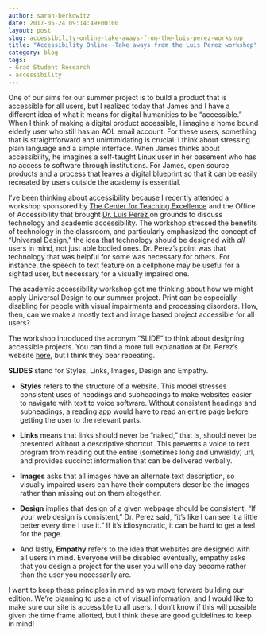 ```yaml
---
author: sarah-berkowitz
date: 2017-05-24 09:14:49+00:00
layout: post
slug: accessibility-online-take-aways-from-the-luis-perez-workshop
title: "Accessibility Online--Take aways from the Luis Perez workshop"
category: blog
tags:
- Grad Student Research
- accessibility
---
```


One of our aims for our summer project is to build a product that is accessible for all users, but I realized today that James and I have a different idea of what it means for digital humanities to be “accessible.” When I think of making a digital product accessible, I imagine a home bound elderly user who still has an AOL email account. For these users, something that is straightforward and unintimidating is crucial. I think about stressing plain language and a simple interface. When James thinks about accessibility, he imagines a self-taught Linux user in her basement who has no access to software through institutions. For James, open source products and a process that leaves a digital blueprint so that it can be easily recreated by users outside the academy is essential.

I’ve been thinking about accessibility because I recently attended a workshop sponsored by [The Center for Teaching Excellence](http://cte.virginia.edu/) and the Office of Accessibility that brought [Dr. Luis Perez ](https://luisperezonline.com/)on grounds to discuss technology and academic accessibility. The workshop stressed the benefits of technology in the classroom, and particularly emphasized the concept of “Universal Design,” the idea that technology should be designed with _all_ users in mind, not just able bodied ones. Dr. Perez’s point was that technology that was helpful for some was necessary for others. For instance, the speech to text feature on a cellphone may be useful for a sighted user, but necessary for a visually impaired one.

The academic accessibility workshop got me thinking about how we might apply Universal Design to our summer project. Print can be especially disabling for people with visual impairments and processing disorders. How, then, can we make a mostly text and image based project accessible for all users?

The workshop introduced the acronym “SLIDE” to think about designing accessible projects. You can find a more full explanation at Dr. Perez’s website [here](https://luisperezonline.com/2016/07/11/slide-into-accessibility-5-tips-for-making-learning-materials-work-for-everyone/), but I think they bear repeating.

**SLIDES** stand for Styles, Links, Images, Design and Empathy.



 	
  * **Styles** refers to the structure of a website. This model stresses consistent uses of headings and subheadings to make websites easier to navigate with text to voice software. Without consistent headings and subheadings, a reading app would have to read an entire page before getting the user to the relevant parts.

 	
  * **Links** means that links should never be “naked,” that is, should never be presented without a descriptive shortcut. This prevents a voice to text program from reading out the entire (sometimes long and unwieldy) url, and provides succinct information that can be delivered verbally.

 	
  * **Images** asks that all images have an alternate text description, so visually impaired users can have their computers describe the images rather than missing out on them altogether.

 	
  * **Design** implies that design of a given webpage should be consistent. “If your web design is consistent,” Dr. Perez said, “it’s like I can see it a little better every time I use it.” If it’s idiosyncratic, it can be hard to get a feel for the page.

 	
  * And lastly, **Empathy** refers to the idea that websites are designed with all users in mind. Everyone will be disabled eventually, empathy asks that you design a project for the user you will one day become rather than the user you necessarily are.


I want to keep these principles in mind as we move forward building our edition. We’re planning to use a lot of visual information, and I would like to make sure our site is accessible to all users. I don’t know if this will possible given the time frame allotted, but I think these are good guidelines to keep in mind!

